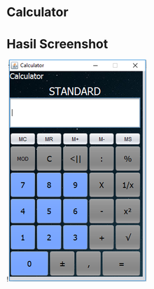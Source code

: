 # Calculator
# Hasil Screenshot
!![Alt text](https://github.com/Fais15/Calculator/blob/master/SS.PNG)

